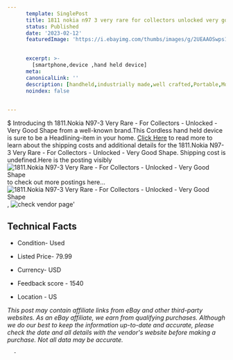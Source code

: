 ```yaml
---
      template: SinglePost
      title: 1811 nokia n97 3 very rare for collectors unlocked very good shape
      status: Published
      date: '2023-02-12'
      featuredImage: 'https://i.ebayimg.com/thumbs/images/g/2UEAAOSwps1j3rob/s-l225.jpg'
       

      excerpt: >-
        [smartphone,device ,hand held device]
      meta:
      canonicalLink: ''
      description: [handheld,industrially made,well crafted,Portable,Mobile,Compact,Convenient,Lightweight,Maneuverable,Man-portable,Miniature,Carriable,Hand-held,Light,Holdable,Transportable,Mobile device,Pocket-sized,On-the-go,Wireless,Cordless,Compact size,Convenient size, smartphone,device ,hand held device]
      noindex: false
      

---
```

$
      Introducing th 1811.Nokia N97-3 Very Rare - For Collectors - Unlocked - Very Good Shape from a well-known brand.This Cordless hand held device is sure to be a Headlining-item in your home. [Click Here](https://www.ebay.com/itm/165922915777?hash=item26a1c6c5c1%3Ag%3A2UEAAOSwps1j3rob&mkevt=1&mkcid=1&mkrid=711-53200-19255-0&campid=%253CePNCampaignId%253E&customid=%253CreferenceId%253E&toolid=10049) to read more to learn about the shipping costs and additional details for the 1811.Nokia N97-3 Very Rare - For Collectors - Unlocked - Very Good Shape. Shipping cost is undefined.Here is the posting visibly ![1811.Nokia N97-3 Very Rare - For Collectors - Unlocked - Very Good Shape](https://i.ebayimg.com/thumbs/images/g/2UEAAOSwps1j3rob/s-l225.jpg) to check out more postings here... ![1811.Nokia N97-3 Very Rare - For Collectors - Unlocked - Very Good Shape](https://i.ebayimg.com/images/g/2UEAAOSwps1j3rob/s-l1600.jpg), ![check vendor page](https://origin-galleryplus.ebayimg.com/ws/web/165922915777_2_0_1/225x225.jpg,https://origin-galleryplus.ebayimg.com/ws/web/165922915777_3_0_1/225x225.jpg,https://origin-galleryplus.ebayimg.com/ws/web/165922915777_4_0_1/225x225.jpg,https://origin-galleryplus.ebayimg.com/ws/web/165922915777_5_0_1/225x225.jpg,https://origin-galleryplus.ebayimg.com/ws/web/165922915777_6_0_1/225x225.jpg,https://origin-galleryplus.ebayimg.com/ws/web/165922915777_7_0_1/225x225.jpg,https://origin-galleryplus.ebayimg.com/ws/web/165922915777_8_0_1/225x225.jpg,https://origin-galleryplus.ebayimg.com/ws/web/165922915777_9_0_1/225x225.jpg)'

      

 ## Technical Facts 



     
      

 - Condition- Used 


      

 - Listed Price- 79.99 


      

 - Currency- USD 


      

 - Feedback score - 1540 


      

 - Location - US 


      
      

 *_This post may contain affiliate links from eBay and other third-party websites. As an eBay affiliate, we earn from qualifying purchases. Although we do our best to keep the information up-to-date and accurate, please check the date and all details with the vendor's website before making a purchase. Not all data may be accurate._*




      -
